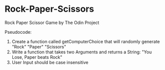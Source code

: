 # Rock-Paper-Scissors
Rock Paper Scissor Game by The Odin Project



Pseudocode:

1. Create a function called getComputerChoice that will randomly generate "Rock" "Paper" "Scissors"
2. Write a function that takes two Arguments and returns a String: "You Lose, Paper beats Rock" 
3. User Input should be case insensitive